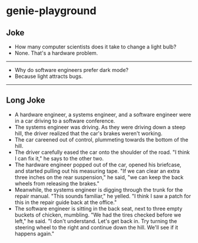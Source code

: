 # genie-playground

## Joke
- How many computer scientists does it take to change a light bulb?  
- None. That's a hardware problem.

---

- Why do software engineers prefer dark mode?  
- Because light attracts bugs.

---

## Long Joke
- A hardware engineer, a systems engineer, and a software engineer were in a car driving to a software
conference.
- The systems engineer was driving. As they were driving down a steep hill, the driver realized that the
car's brakes weren't working.
- The car careened out of control, plummeting towards the bottom of the hill.
- The driver carefully eased the car onto the shoulder of the road. "I think I can fix it," he says
to the other two.
- The hardware engineer popped out of the car, opened his briefcase, and started pulling out his measuring
tape. "If we can clear an extra three inches on
the rear suspension," he said, "we can keep the back wheels from releasing the brakes."
- Meanwhile, the systems engineer is digging through the trunk for the repair manual. "This sounds familiar,"
he yelled. "I think I saw a patch for this in the repair
guide back at the office."
- The software engineer is sitting in the back seat, next to three empty buckets of chicken, mumbling.
"We had the tires checked before we left," he said. "I don't understand. Let's get back in. Try turning
the steering wheel to the right and continue down the hill.
We'll see if it happens again."
